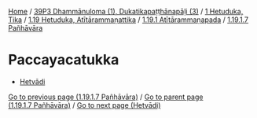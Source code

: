 
[Home](/) / [39P3 Dhammānuloma (1), Dukatikapaṭṭhānapāḷi (3)](../../../...md) / [1 Hetuduka, Tika](../../...md) / [1.19 Hetuduka, Atītārammaṇattika](../...md) / [1.19.1 Atītārammaṇapada](...md) / [1.19.1.7 Pañhāvāra](../39P3/1/1.19/1.19.1/1.19.1.7.md)

# Paccayacatukka

* [Hetvādi](Paccayacatukka/Hetvadi.md)

[Go to previous page (1.19.1.7 Pañhāvāra)](../39P3/1/1.19/1.19.1/1.19.1.7.md) / [Go to parent page (1.19.1.7 Pañhāvāra)](../39P3/1/1.19/1.19.1/1.19.1.7.md) / [Go to next page (Hetvādi)](Paccayacatukka/Hetvadi.md)


